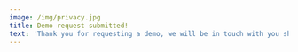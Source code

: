 ```yaml
---
image: /img/privacy.jpg
title: Demo request submitted!
text: 'Thank you for requesting a demo, we will be in touch with you shortly!'
---
```


